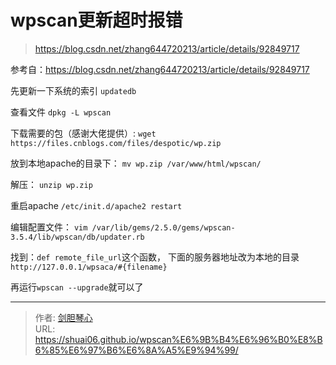 # wpscan更新超时报错




> https://blog.csdn.net/zhang644720213/article/details/92849717

参考自：https://blog.csdn.net/zhang644720213/article/details/92849717




  
先更新一下系统的索引
`updatedb`

查看文件
`dpkg -L wpscan`

下载需要的包（感谢大佬提供）:
`wget https://files.cnblogs.com/files/despotic/wp.zip`


放到本地apache的目录下：
`mv wp.zip /var/www/html/wpscan/`

解压：
`unzip wp.zip`

重启apache
`/etc/init.d/apache2 restart`


编辑配置文件：
`vim /var/lib/gems/2.5.0/gems/wpscan-3.5.4/lib/wpscan/db/updater.rb`


找到：`def remote_file_url`这个函数， 下面的服务器地址改为本地的目录`http://127.0.0.1/wpsaca/#{filename}`


再运行`wpscan --upgrade`就可以了

---

> 作者: [剑胆琴心](http://shuai06.github.io)  
> URL: https://shuai06.github.io/wpscan%E6%9B%B4%E6%96%B0%E8%B6%85%E6%97%B6%E6%8A%A5%E9%94%99/  

